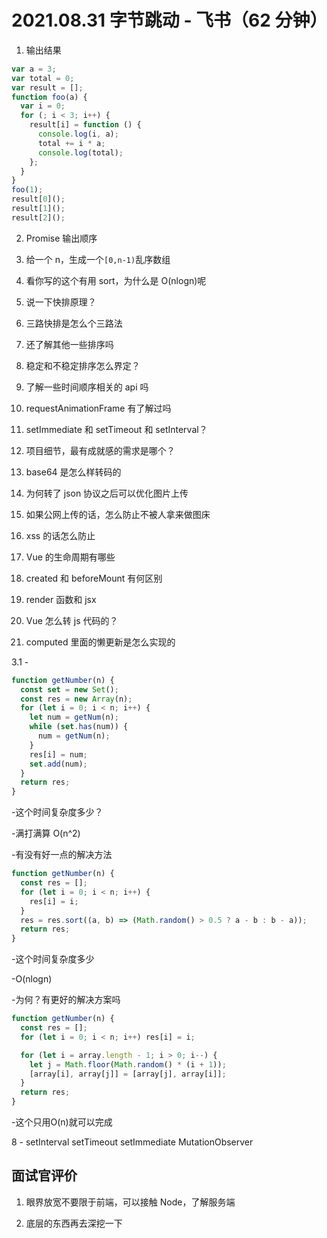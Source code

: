 # 2021.08.31 字节跳动 - 飞书（62 分钟）

1. 输出结果

```js
var a = 3;
var total = 0;
var result = [];
function foo(a) {
  var i = 0;
  for (; i < 3; i++) {
    result[i] = function () {
      console.log(i, a);
      total += i * a;
      console.log(total);
    };
  }
}
foo(1);
result[0]();
result[1]();
result[2]();
```

2. Promise 输出顺序

3. 给一个 n，生成一个`[0,n-1)`乱序数组

4. 看你写的这个有用 sort，为什么是 O(nlogn)呢

5. 说一下快排原理？

6. 三路快排是怎么个三路法

7. 还了解其他一些排序吗

8. 稳定和不稳定排序怎么界定？

9. 了解一些时间顺序相关的 api 吗

10. requestAnimationFrame 有了解过吗

11. setImmediate 和 setTimeout 和 setInterval？

12. 项目细节，最有成就感的需求是哪个？

13. base64 是怎么样转码的

14. 为何转了 json 协议之后可以优化图片上传

15. 如果公网上传的话，怎么防止不被人拿来做图床

16. xss 的话怎么防止

17. Vue 的生命周期有哪些

18. created 和 beforeMount 有何区别

19. render 函数和 jsx

20. Vue 怎么转 js 代码的？

21. computed 里面的懒更新是怎么实现的

3.1 -

```js
function getNumber(n) {
  const set = new Set();
  const res = new Array(n);
  for (let i = 0; i < n; i++) {
    let num = getNum(n);
    while (set.has(num)) {
      num = getNum(n);
    }
    res[i] = num;
    set.add(num);
  }
  return res;
}
```

-这个时间复杂度多少？

-满打满算 O(n^2)

-有没有好一点的解决方法

```js
function getNumber(n) {
  const res = [];
  for (let i = 0; i < n; i++) {
    res[i] = i;
  }
  res = res.sort((a, b) => (Math.random() > 0.5 ? a - b : b - a));
  return res;
}
```

-这个时间复杂度多少

-O(nlogn)

-为何？有更好的解决方案吗

```js
function getNumber(n) {
  const res = [];
  for (let i = 0; i < n; i++) res[i] = i;

  for (let i = array.length - 1; i > 0; i--) {
    let j = Math.floor(Math.random() * (i + 1));
    [array[i], array[j]] = [array[j], array[i]];
  }
  return res;
}
```

-这个只用O(n)就可以完成

8 - setInterval setTimeout setImmediate MutationObserver

## 面试官评价

1. 眼界放宽不要限于前端，可以接触 Node，了解服务端

2. 底层的东西再去深挖一下
